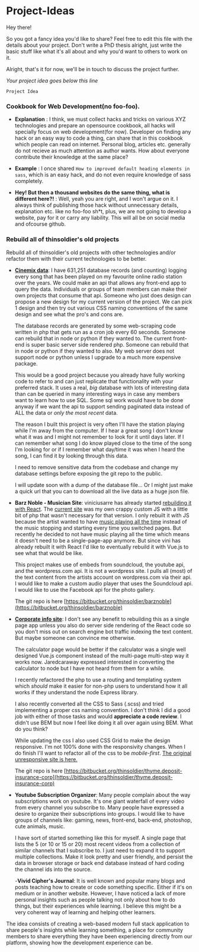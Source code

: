 # Project-Ideas

Hey there! 

So you got a fancy idea you'd like to share? Feel free to edit this file with the details about your project. Don't write a PhD thesis alright, just write the basic stuff like what it's all about and why you'd want to others to work on it.

Alright, that's it for now, we'll be in touch to discuss the project further. 

*Your project idea goes below this line* 

`Project Idea`
### Cookbook for Web Development(no foo-foo).

- **Explanation** : I think, we must collect hacks and tricks on various XYZ technologies and prepare an opensource cookbook, all hacks will specially focus on web development(for now). Developer on finding any hack or an easy way to code a thing, can share that in this cookbook which people can read on internet.
Personal blog, articles etc. generally do not recieve as much attention as author wants. How about everyone contribute their knowledge at the same place?

- **Example** : I once shared `How to improved default heading elements in sass`, which is an easy hack, and do not even require knowledge of sass completely.

- **Hey! But then a thousand websites do the same thing, what is different here?!** : Well, yeah you are right, and I won't argue on it. I always think of publishing those hack without unnecessary details, explanation etc. like no foo-foo sh\*t, plus, we are not going to develop a website, pay for it or carry any liability. This will all be on social media and ofcourse github.


### Rebuild all of thinsoldier's old projects

Rebuild all of thinsoldier's old projects with other technologies and/or refactor them with their current technologies to be better.

- **[Cinemix data](http://thinsoldier.com/cinemix/)**: I have 631,251 database records (and counting) logging every song that has been played on my favourite online radio station over the years. We could make an api that allows any front-end app to query the data. Individuals or groups of team members can make their own projects that consume that api. Someone who just does design can propose a new design for my current version of the project. We can pick 1 design and then try out various CSS naming conventions of the same design and see what the pro's and cons are.  
  
  The database records are generated by some web-scraping code written in php that gets run as a cron job every 60 seconds. Someone can rebuild that in node or python if they wanted to. The current front-end is super basic server side rendered php. Someone can rebuild that in node or python if they wanted to also. My web server does not support node or python unless I upgrade to a much more expensive package.
  
  This would be a good project because you already have fully working code to refer to and can just replicate that functionality with your preferred stack. It uses a real, _big_ database with lots of interesting data than can be queried in many interesting ways in case any members want to learn how to use SQL. Some sql work would have to be done anyway if we want the api to support sending paginated data instead of ALL the data or _only the most recent_ data.
  
  The reason I built this project is very often I'll have the station playing while I'm away from the computer. If I hear a great song I don't know what it was and I might not remember to look for it until days later. If I can remember what song I do know played close to the time of the song I'm looking for or if I remember what day/time it was when I heard the song, I can find it by looking through this data.
  
  I need to remove sensitive data from the codebase and change my database settings before exposing the git repo to the public.
  
  I will update soon with a dump of the database file... Or I might just make a quick url that you can to download all the live data as a huge json file.
  
  
- **Barz Noble - Musician Site**: viniciusarre has already started [rebuilding it with React](http://vivid.thinsoldier.com/). The [current site](http://www.barznoble.com/) was my own crappy custom JS with a little bit of php that wasn't necessary for that version. I only rebuilt it with JS because the artist wanted to have [music playing all the time](http://www.barznoble.com/x/1.37/) instead of the music stopping and starting every time you switched pages. But recently he decided to not have music playing all the time which means it doesn't need to be a single-page-app anymore. But since vini has already rebuilt it with React I'd like to eventually rebuild it with Vue.js to see what that would be like.  

  This project makes use of embeds from soundcloud, the youtube api, and the wordpress.com api. It is not a wordpress site. I pulls all (most) of the text content from the artists account on wordpress.com via their api. I would like to make a custom audio player that uses the Soundcloud api. I would like to use the Facebook api for the photo gallery.  
  
  The git repo is here [https://bitbucket.org/thinsoldier/barznoble](https://bitbucket.org/thinsoldier/barznoble)


- **[Corporate info site](http://dic.bahama.land/)**: I don't see any benefit to rebuilding this as a single page app unless you also do server side rendering of the React code so you don't miss out on search engine bot traffic indexing the text content. But maybe someone can convince me otherwise.  
  
  The calculator page would be better if the calculator was a single well designed Vue.js component instead of the multi-page multi-step way it works now. Jaredcaraway expressed interested in converting the calculator to node but I have not heard from them for a while.
  
  I recently refactored the php to use a routing and templating system which _should_ make it easier for non-php users to understand how it all works if they understand the node Express library.
  
  I also recently converted all the CSS to Sass (.scss) and tried implementing a proper css naming convention. I don't think I did a good job with either of those tasks and would **appreciate a code review**. I didn't use BEM but now I feel like doing it all over again using BEM. What do you think?
  
  While updating the css I also used CSS Grid to make the design responsive. I'm not 100% done with the responsivity changes. When I do finish I'll want to refactor all of the css to be *mobile-first*. [The original unresponsive site is here.](http://www.dic.bs/)  
  
  The git repo is here [https://bitbucket.org/thinsoldier/thyme.deposit-insurance-corp](https://bitbucket.org/thinsoldier/thyme.deposit-insurance-corp)

- **Youtube Subscription Organizer**: Many people complain about the way subscriptions work on youtube. It's one giant waterfall of every video from every channel you subscribe to. Many people have expressed a desire to organize their subscriptions into groups. I would like to have groups of channels like: gaming, news, front-end, back-end, photoshop, cute animals, music.  

  I have sort of started something like this for myself. A single page that lists the 5 (or 10 or 15 or 20) most recent videos from a collection of similar channels that I subscribe to. I just need to expand it to support multiple collections. Make it look pretty and user friendly, and persist the data in browser storage or back end database instead of hard coding the channel ids into the source.
  
  -**Vivid Cipher's Journal**: It is well known and popular many blogs and posts teaching how to create or code something specific. Either if it's on medium or in another website. However, I have noticed a lack of more personal insights such as people talking not only about how to do things, but their experiences while learning. I believe this might be a very coherent way of learning and helping other learners.
  
The idea consists of creating a web-based modern full stack application to share people's insights while learning something, a place for community members to share everything they have been experiencing directly from our platform, showing how the development experience can be. 

